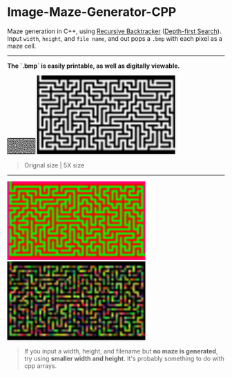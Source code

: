 # Image-Maze-Generator-CPP
Maze generation in C++, using <u>Recursive Backtracker</u> (<u>Depth-first Search</u>).<br>Input `width`, `height`, and `file name`, and out pops a `.bmp` with each pixel as a maze cell.
<hr><strong>The `.bmp` is easily printable, as well as digitally viewable.</strong>

![Image 1](test.bmp)
<img src="https://github.com/renebrucknerjnr/Image-Maze-Generator-CPP/blob/b9137ea662d81067491e066ddeb36387eecd999f/test.bmp" width="320px">
> Orignal size  |  5X size
---
<img src="https://github.com/renebrucknerjnr/Image-Maze-Generator-CPP/blob/b9137ea662d81067491e066ddeb36387eecd999f/test (2).bmp" width="320px">
<img src="https://github.com/renebrucknerjnr/Image-Maze-Generator-CPP/blob/b9137ea662d81067491e066ddeb36387eecd999f/test (3).bmp" width="320px">

> If you input a width, height, and filename but <strong>no maze is generated</strong>, try using <strong>smaller width and height</strong>. It's probably something to do with cpp arrays.
